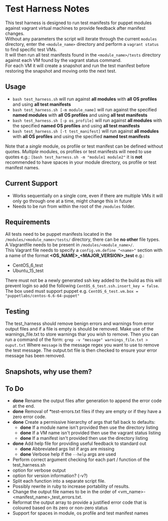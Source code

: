 # Test Harness Notes
This test harness is designed to run test manifests for puppet modules against vagrant virtual machines to provide feedback after manifest changes.  
Without any parameters the script will iterate through the current `modules` directory, enter the `<module_name>` directory and perform a `vagrant status` to find specific test VMs.  
It will then run all test manifests found in the `<module_name>/tests` directory against each VM found by the vagrant status command.   
For each VM it will create a snapshot and run the test manifest before restoring the snapshot and moving onto the next test.  

## Usage
* `bash test_harness.sh` will run against **all modules** with **all OS profiles** and using **all test manifests**
* `bash test_harness.sh [-m module_name]` will run against the specified **named modules** with **all OS profiles** and using **all test manifests**
* `bash test_harness.sh [-p os_profile]` will run against **all modules** with the specified **named OS profiles** and using **all test manifests**
* `bash test_harness.sh [-t test_manifest]` will run against **all modules** with **all OS profiles** and using the specified **named test manifests**

Note that a *single* module, os profile or test manifest can be defined without quotes. *Multiple* modules, os profiles or test manifests will need to use quotes e.g.:
`[bash test_harness.sh -m "module1 module2"` it is **not** recommended to have spaces in your module directory, os profile or test manifest names.

## Current Support
* Works sequentially on a single core, even if there are multiple VMs it will only go through one at a time, might change this in future
* Needs to be run from within the root of the `/modules` folder.

## Requirements
All tests need to be puppet manifests located in the `/modules/<module_name>/tests/` directory, there can be **no other** file types.  
A Vagrantfile needs to be present in `/modules/<module_name>/`.  
This Vagrant file needs to specify a `config.vm.define "<name>"` section with a name of the format **<OS_NAME>_<MAJOR_VERSION>_test** e.g.:  

* CentOS_6_test
* Ubuntu_15_test

There must not be a newly generated ssh key added to the build as this will prevent login so add the following `CentOS_6_test.ssh.insert_key = false`.
The box used must support puppet e.g. `CentOS_6_test.vm.box = "puppetlabs/centos-6.6-64-puppet"`

## Testing
The test_harness should remove benign errors and warnings from error output files and if a file is empty is should be removed.
Make use of the warnings_file.txt to store warnings thar you wish to remove.
Then you can run a command of the form:
`grep -v "message" warnings_file.txt > ouput.txt`
Where `message` is the message regex you want to use to remove the test message.
The output.txt file is then checked to ensure your error message has been removed.


## Snapshots, why use them?

## To Do
* **done** Rename the output files after generation to append the error code at the end.
* **done** Removal of *test-errors.txt files if they are empty or if they have a zero error code.
* **done** Create a permissive hierarchy of args that fall back to defaults:
    * **done** If a module name isn't provided then use the directory listing
    * **done** If a VM name isn't provided then use the vagrant status listing
    * **done** If a manifest isn't provided then use the directory listing
* **done** Add help file for providing useful feedback to standard out
    * **done** Abbreviated args list if args are missing
    * **done** Verbose help if the `--help` args are used
* Perform correct argument checking for each part / function of the test_harness.sh
* option for verbose output
* option for version information? (-v?)
* Split each function into a separate script file.
* Possibly rewrite in ruby to increase portability of results.
* Change the output file names to be in the order of <vm_name>-<manifest_name>_test_errors.txt.
* Reformat the output array to provide a justified error code that is coloured based on its zero or non-zero status
* Support for spaces in module, os profile and test manifest names